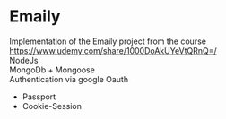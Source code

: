 # Emaily

Implementation of the Emaily project from the course https://www.udemy.com/share/1000DoAkUYeVtQRnQ=/
<br />
NodeJs<br />
MongoDb + Mongoose <br />
Authentication via google Oauth<br />
- Passport<br />
- Cookie-Session<br />
